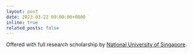 ```yaml
---
layout: post
date: 2023-03-22 09:00:00+0800
inline: true
related_posts: false
---
```


Offered with full research scholarship by [National University of Singapore](https://en.wikipedia.org/wiki/National_University_of_Singapore).
